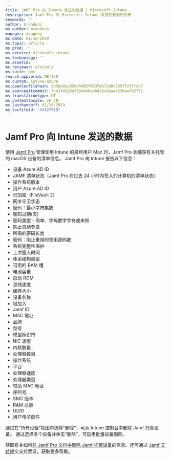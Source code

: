 ```yaml
---
title: JAMF Pro 向 Intune 发送的数据 | Microsoft Intune
description: Jamf Pro 向 Microsoft Intune 发送的数据的列表
keywords: ''
author: brenduns
ms.author: brenduns
manager: dougeby
ms.date: 01/16/2019
ms.topic: article
ms.prod: ''
ms.service: microsoft-intune
ms.technology: ''
ms.assetid: ''
ms.reviewer: elocholi
ms.suite: ems
search.appverid: MET150
ms.custom: intune-azure
ms.openlocfilehash: 5b58a92ed59d4485f06370672d8c335ff2fffcc7
ms.sourcegitcommit: 7c41f42d6e398ed46aa602ec8aaa4f39aaf92772
ms.translationtype: HT
ms.contentlocale: zh-CN
ms.lasthandoff: 01/16/2019
ms.locfileid: "54327919"
---
```

# <a name="data-jamf-pro-sends-to-intune"></a>Jamf Pro 向 Intune 发送的数据

使用 [Jamf Pro](https://www.jamf.com) 管理使用 Intune 的最终用户 Mac 时，Jamf Pro 会捕获有关托管的 macOS 设备的清单信息。 Jamf Pro 向 Intune 报告以下信息：

* 设备 Azure AD ID
* JAMF 清单状态（Jamf Pro 在过去 24 小时内签入的计算机的清单状态）
* 操作系统版本
* 用户 Azure AD ID
* 已加密（FileVault 2）
* 网关守卫状态
* 密码：最小字符集数
* 密码过期(天)
* 密码类型 - 简单、字母数字字符或未知
* 防止自动登录
* 所需的密码长度
* 密码：阻止重用的曾用密码数
* 系统完整性保护
* 上次签入时间
* 体系结构类型
* 可用的 RAM 槽
* 电池容量
* 启动 ROM
* 总线速度
* 缓存大小
* 设备名称
* 域加入
* Jamf ID
* MAC 地址
* 品牌
* 型号
* 模型标识符
* NIC 速度
* 内核数量
* 处理器数目
* 操作系统
* 平台
* 处理器速度
* 处理器类型
* 辅助 MAC 地址
* 序列号
* SMC 版本
* RAM 总量
* UDID
* 用户电子邮件


通过在“所有设备”视图中选择“删除”，可从 Intune 控制台中删除 Jamf 托管设备。 通过选择多个设备并单击“删除”，可启用批量设备删除。

获取有关如何[在 Jamf Pro 文档中删除 Jamf 托管设备](https://www.jamf.com/jamf-nation/articles/80/unmanaging-computers-while-preserving-their-inventory-information)的信息。还可通过 [Jamf 支持](https://www.jamf.com/support/)提交支持票证，获取更多帮助。 

